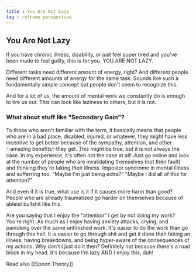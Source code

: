 ```yaml
---
title : You Are Not Lazy 
tag : reframe perspective 
---
```


## You Are Not Lazy 

If you have chronic illness, disability, or just feel super tired and you've been made to feel guilty, this is for you. YOU ARE NOT LAZY. 

Different tasks need different amount of energy, right? And different people need different amounts of energy for the same task. Sounds like such a fundamentally simple concept but people don't seem to recognize this. 

And for a lot of us, the amount of mental work we constantly do is enough to tire us out. This can look like laziness to others, but it is not. 

### What about stuff like "Secondary Gain"?
To those who aren't familiar with the term, it basically means that people who are in a bad place, disabled, injured, or whatever, they might have less incentive to get better because of the sympathy, attention, and other ✨amazing benefits✨they get. This might be true, but it is not always the case. In my experience, it's often not the case at all! Just go online and look at the number of people who are invalidating themselves (not their fault) and thinking they're faking their illness. Impostor syndrome in mental illness and sufferring too. "Maybe I'm just being extra?" "Maybe I did all of this for attention?" 

And even if it is true, what use is it if it causes more harm than good? People who are already traumatized go harder on themselves because of ableist bullshit like this. 

Are you saying that I enjoy the "attention" I get by not doing my work? You're right. As much as I enjoy having anxiety attacks, crying, and panicking over the same unfinished work. It's easier to do the work than go through this hell. It is easier to go through shit and get it done than faking an illness, having breakdowns, and being hyper-aware of the consequences of my actions. Why don't I just do it then? Definitely not because there's a road block in my head. It's because I'm lazy AND I enjoy this, duh!

Read also [[Spoon Theory]]
